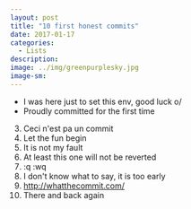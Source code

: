 ```yaml
---
layout: post
title: "10 first honest commits"
date: 2017-01-17
categories:
  - Lists
description:
image: ../img/greenpurplesky.jpg
image-sm:
---
```


*  I was here just to set this env, good luck o/
*  Proudly committed for the first time
3.  Ceci n'est pa un commit
4.  Let the fun begin
5.  It is not my fault
6.  At least this one will not be reverted
7.  :q :wq
8.  I don't know what to say, it is too early
9.  http://whatthecommit.com/
10. There and back again
